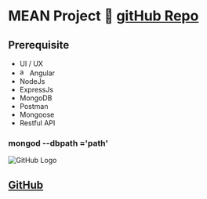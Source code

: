 # MEAN Project 🔣 [gitHub Repo][gitrepo]

## Prerequisite

- UI / UX
- [<img width="16px" alt="angular.io" src="https://angular.io/assets/images/logos/angular/angular.svg" />][ng] Angular
- NodeJs
- ExpressJs
- MongoDB
- Postman
- Mongoose
- Restful API

### mongod --dbpath ='path'

![GitHub Logo](https://github.githubassets.com/images/modules/logos_page/Octocat.png)

## [GitHub](http://github.com)

[gitrepo]: https://github.com/msraosuryawanshi/meanproj
[ng]: https://angular.io/

